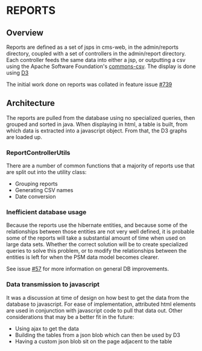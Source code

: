 # REPORTS

## Overview

Reports are defined as a set of jsps in cms-web, in the admin/reports directory,
coupled with a set of controllers in the admin/report directory.  Each
controller feeds the same data into either a jsp, or outputting a csv using
the Apache Software Foundation's
[commons-csv](https://commons.apache.org/proper/commons-csv/).
The display is done using [D3](https://d3js.org/)

The initial work done on reports was collated in feature issue
[#739](https://github.com/EMRTS/psm/issues/739)

## Architecture

The reports are pulled from the database using no specialized queries, then
grouped and sorted in java.  When displaying in html, a table is built, from
which data is extracted into a javascript object.  From that, the D3 graphs
are loaded up.

### ReportControllerUtils

There are a number of common functions that a majority of reports use that
are split out into the utility class:

* Grouping reports
* Generating CSV names
* Date conversion

### Inefficient database usage

Because the reports use the hibernate entities, and because some of the
relationships between those entities are not very well defined, it is
probable some of the reports will take a substantial amount of time when
used on large data sets.  Whether the correct solution will be to create
specialized queries to solve this problem, or to modify the relationships
between the entities is left for when the PSM data model becomes clearer.

See issue [#57](https://github.com/EMRTS/psm/issues/57) for more
information on general DB improvements.

### Data transmission to javascript

It was a discussion at time of design on how best to get the data from the
database to javascript.  For ease of implementation, attributed html elements
are used in conjunction with javascript code to pull that data out.  Other
considerations that may be a better fit in the future:

* Using ajax to get the data
* Building the tables from a json blob which can then be used by D3
* Having a custom json blob sit on the page adjacent to the table

